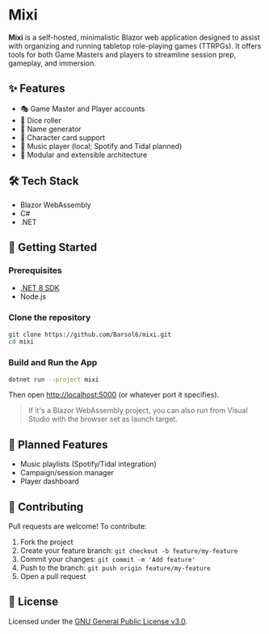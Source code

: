 # Mixi

**Mixi** is a self-hosted, minimalistic Blazor web application designed to assist with organizing and running tabletop role-playing games (TTRPGs). It offers tools for both Game Masters and players to streamline session prep, gameplay, and immersion.

## ✨ Features

- 🎭 Game Master and Player accounts
- 🎲 Dice roller
- 🧠 Name generator
- 📇 Character card support
- 🎵 Music player (local; Spotify and Tidal planned)
- 🧩 Modular and extensible architecture

## 🛠️ Tech Stack

- Blazor WebAssembly
- C#
- .NET

## 🚀 Getting Started

### Prerequisites

- [.NET 8 SDK](https://dotnet.microsoft.com/download/dotnet/8.0)
- Node.js

### Clone the repository

```bash
git clone https://github.com/Barsol6/mixi.git
cd mixi
```

### Build and Run the App

```bash
dotnet run --project mixi
```

Then open [http://localhost:5000](http://localhost:5000) (or whatever port it specifies).

> If it's a Blazor WebAssembly project, you can also run from Visual Studio with the browser set as launch target.


## 🧩 Planned Features

- Music playlists (Spotify/Tidal integration)
- Campaign/session manager
- Player dashboard

## 🤝 Contributing

Pull requests are welcome! To contribute:

1. Fork the project
2. Create your feature branch: `git checkout -b feature/my-feature`
3. Commit your changes: `git commit -m 'Add feature'`
4. Push to the branch: `git push origin feature/my-feature`
5. Open a pull request

## 📄 License

Licensed under the [GNU General Public License v3.0](LICENSE).
